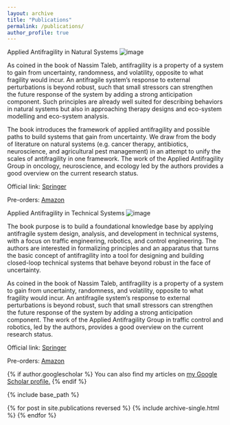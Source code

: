 ```yaml
---
layout: archive
title: "Publications"
permalink: /publications/
author_profile: true
---
```



Applied Antifragility in Natural Systems
![image](https://github.com/user-attachments/assets/59463b58-583e-4cf7-add5-2f62c0bb7a70)

As coined in the book of Nassim Taleb, antifragility is a property of a system to gain from uncertainty, randomness, and volatility, opposite to what fragility would incur. An antifragile system’s response to external perturbations is beyond robust, such that small stressors can strengthen the future response of the system by adding a strong anticipation component. Such principles are already well suited for describing behaviors in natural systems but also in approaching therapy designs and eco-system modelling and eco-system analysis.

The book introduces the framework of applied antifragility and possible paths to build systems that gain from uncertainty. We draw from the body of literature on natural systems (e.g. cancer therapy, antibiotics, neuroscience, and agricultural pest management) in an attempt to unify the scales of antifragility in one framework. The work of the Applied Antifragility Group in oncology, neuroscience, and ecology led by the authors provides a good overview on the current research status.

Official link: [Springer](https://link.springer.com/book/9783031903908)

Pre-orders: [Amazon](https://www.amazon.de/-/en/Cristian-Axenie/dp/3031903900)




Applied Antifragility in Technical Systems
![image](https://github.com/user-attachments/assets/a3ae4ac8-5d3b-4a18-8c2d-62b447ee24fa)

The book purpose is to build a foundational knowledge base by applying antifragile system design, analysis, and development in technical systems, with a focus on traffic engineering, robotics, and control engineering. The authors are interested in formalizing principles and an apparatus that turns the basic concept of antifragility into a tool for designing and building closed-loop technical systems that behave beyond robust in the face of uncertainty.

As coined in the book of Nassim Taleb, antifragility is a property of a system to gain from uncertainty, randomness, and volatility, opposite to what fragility would incur. An antifragile system’s response to external perturbations is beyond robust, such that small stressors can strengthen the future response of the system by adding a strong anticipation component. The work of the Applied Antifragility Group in traffic control and robotics, led by the authors, provides a good overview on the current research status.

Official link: [Springer](https://link.springer.com/book/9783031904240)

Pre-orders: [Amazon](https://www.amazon.de/-/en/Cristian-Axenie/dp/3031904249)

{% if author.googlescholar %}
  You can also find my articles on <u><a href="{{author.googlescholar}}">my Google Scholar profile</a>.</u>
{% endif %}

{% include base_path %}

{% for post in site.publications reversed %}
  {% include archive-single.html %}
{% endfor %}
